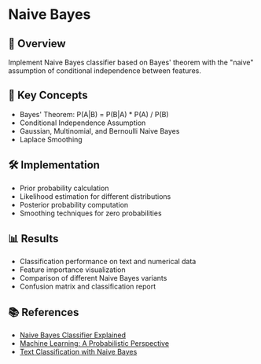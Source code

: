 # Naive Bayes

## 📌 Overview
Implement Naive Bayes classifier based on Bayes' theorem with the "naive" assumption of conditional independence between features.

## 🧠 Key Concepts
- Bayes' Theorem: P(A|B) = P(B|A) * P(A) / P(B)
- Conditional Independence Assumption
- Gaussian, Multinomial, and Bernoulli Naive Bayes
- Laplace Smoothing

## 🛠️ Implementation
- Prior probability calculation
- Likelihood estimation for different distributions
- Posterior probability computation
- Smoothing techniques for zero probabilities

## 📊 Results
- Classification performance on text and numerical data
- Feature importance visualization
- Comparison of different Naive Bayes variants
- Confusion matrix and classification report

## 📚 References
- [Naive Bayes Classifier Explained](https://towardsdatascience.com/naive-bayes-classifier-81d512f50a7c)
- [Machine Learning: A Probabilistic Perspective](https://probml.github.io/pml-book/)
- [Text Classification with Naive Bayes](https://web.stanford.edu/class/cs124/lec/naivebayes.pdf) 